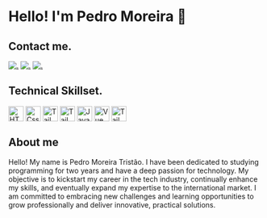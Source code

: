 # Hello! I'm Pedro Moreira 👋

## Contact me.
[![.](https://img.shields.io/badge/Instagram-E4405F?style=for-the-badge&logo=instagram&logoColor=white)](https://www.instagram.com/pedro_moreirat/)
[![.](https://img.shields.io/badge/Discord-7289DA?style=for-the-badge&logo=discord&logoColor=white)](https://discordapp.com/users/620363768550916106)
[![.](https://img.shields.io/badge/WhatsApp-25D366?style=for-the-badge&logo=whatsapp&logoColor=white)](https://api.whatsapp.com/send/?phone=5518996941815&text&type=phone_number&app_absent=0)


## Technical Skillset.
<div style="display: inline_block">
<img title="HTML" width="30px" align="center" src="https://cdn.jsdelivr.net/gh/devicons/devicon@latest/icons/html5/html5-original.svg" />
<img title="Css3" width="30px" align="center" src="https://cdn.jsdelivr.net/gh/devicons/devicon@latest/icons/css3/css3-original.svg" />
<img title="Tailwind CSS" width="30px" align="center" src="https://cdn.jsdelivr.net/gh/devicons/devicon@latest/icons/tailwindcss/tailwindcss-original.svg" />
<img title="Tailwind CSS" width="30px" align="center" src="https://cdn.jsdelivr.net/gh/devicons/devicon@latest/icons/bootstrap/bootstrap-original.svg" />       
<img title="JavaScript" width="30px" align="center" src="https://cdn.jsdelivr.net/gh/devicons/devicon@latest/icons/javascript/javascript-original.svg" />
<img title="Vue" width="30px" align="center" src="https://cdn.jsdelivr.net/gh/devicons/devicon@latest/icons/vuejs/vuejs-original.svg" /> 
<img title="Tailwind CSS" width="30px" align="center" src="https://cdn.jsdelivr.net/gh/devicons/devicon@latest/icons/git/git-original.svg" />

## About me
Hello! My name is Pedro Moreira Tristão. I have been dedicated to studying programming for two years and have a deep passion for technology. My objective is to kickstart my career in the tech industry, continually enhance my skills, and eventually expand my expertise to the international market. I am committed to embracing new challenges and learning opportunities to grow professionally and deliver innovative, practical solutions.



        
</div>

<!--https://devicon.dev/--!>
